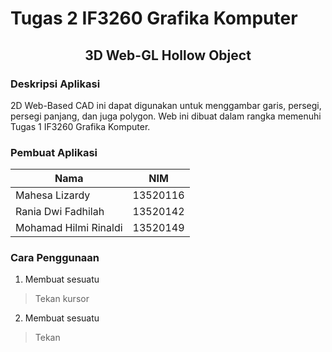 # Tugas 2 IF3260 Grafika Komputer

<div align="center">
    <h2 align="center">3D Web-GL Hollow Object</h2>
</div>

### **Deskripsi Aplikasi**
2D Web-Based CAD ini dapat digunakan untuk menggambar garis, persegi, persegi panjang, dan juga polygon. Web ini dibuat dalam rangka memenuhi Tugas 1 IF3260 Grafika Komputer.

### **Pembuat Aplikasi**
| Nama | NIM | 
| --- | --- | 
| Mahesa Lizardy | 13520116 |
| Rania Dwi Fadhilah | 13520142 |
| Mohamad Hilmi Rinaldi| 13520149 |

### **Cara Penggunaan**
1. Membuat sesuatu

> Tekan kursor

2. Membuat sesuatu

> Tekan

